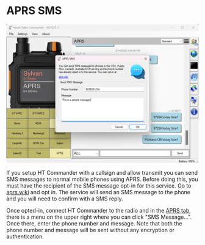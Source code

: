 # APRS SMS

![image](https://github.com/Ylianst/HTCommander/blob/main/docs/images/ht-aprs-sms.png?raw=true)

If you setup HT Commander with a callsign and allow transmit you can send SMS messages to normal mobile phones using APRS. Before doing this, you must have the recipient of the SMS message opt-in for this service. Go to [aprs.wiki](https://aprs.wiki/) and opt in. The service will send an SMS message to the phone and you will need to confirm with a SMS reply.

Once opted-in, connect HT Commander to the radio and in the [APRS tab](https://github.com/Ylianst/HTCommander/blob/main/docs/APRS.md), there is a menu on the upper right where you can click "SMS Message...". Once there, enter the phone number and message. Note that both the phone number and message will be sent without any encryption or authentication.
